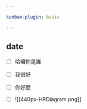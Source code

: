 ```yaml
---

kanban-plugin: basic

---
```


## date

- [ ] 哈囉你是誰
- [ ] 我很好
- [ ] 你好屁
- [ ] ![[440px-HRDiagram.png]]


